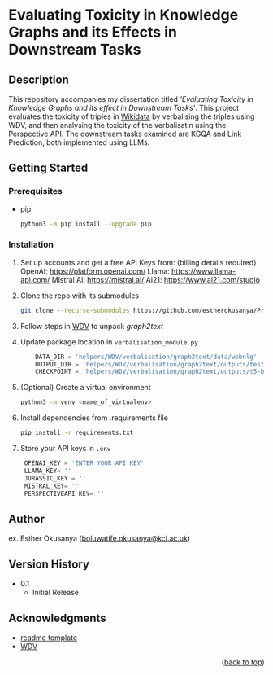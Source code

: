 # Evaluating Toxicity in Knowledge Graphs and its Effects in Downstream Tasks

## Description

This repository accompanies my dissertation titled *'Evaluating Toxicity in Knowledge Graphs and its effect in Downstream Tasks'*. This project evaluates the toxicity of triples in [Wikidata](https://wikidata.org) by verbalising the triples using WDV, and then analysing the toxicity of the verbalisatin using the Perspective API. The downstream tasks examined are KGQA and Link Prediction, both implemented using LLMs.



<!-- GETTING STARTED -->
## Getting Started


### Prerequisites

* pip
  ```sh
  python3 -m pip install --upgrade pip
  ```

### Installation

1. Set up accounts and get a free API Keys from: (billing details required)
    OpenAI: https://platform.openai.com/
    Llama: https://www.llama-api.com/
    Mistral Ai: https://mistral.ai/
    Ai21: https://www.ai21.com/studio

2. Clone the repo with its submodules
   ```sh
   git clone --recurse-submodules https://github.com/estherokusanya/Project-Name.git
   ```
3. Follow steps in [WDV](https://github.com/gabrielmaia7/WDV/tree/13810bd80e2c64956018b5ae508f6eb582deaf3c/Verbalisation) to unpack *graph2text*
4. Update package location in `verbalisation_module.py`
    ```python
        DATA_DIR = 'helpers/WDV/verbalisation/graph2text/data/webnlg'
        OUTPUT_DIR = 'helpers/WDV/verbalisation/graph2text/outputs/test_model'
        CHECKPOINT = 'helpers/WDV/verbalisation/graph2text/outputs/t5-base_13881/val_avg_bleu=68.1000-step_count=5.ckpt'
    ```
3. (Optional) Create a virtual environment
   ```sh
   python3 -m venv <name_of_virtualenv>
   ```
4. Install dependencies from .requirements file
    ```sh
   pip install -r requirements.txt
   ```
5. Store your API keys in `.env`
   ```js
    OPENAI_KEY = 'ENTER YOUR API KEY'
    LLAMA_KEY= ''
    JURASSIC_KEY = ''
    MISTRAL_KEY= ''
    PERSPECTIVEAPI_KEY= ''
   ```




## Author

ex. Esther Okusanya (boluwatife.okusanya@kcl.ac.uk)


## Version History

* 0.1
    * Initial Release


## Acknowledgments

* [readme template](https://github.com/matiassingers/awesome-readme)
* [WDV](https://github.com/gabrielmaia7/WDV)

<p align="right">(<a href="#readme-top">back to top</a>)</p>